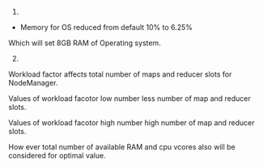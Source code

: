 1)

* Memory for OS reduced from default 10% to 6.25%

Which will set 8GB RAM of Operating system.

2)

Workload factor affects total number of maps and reducer slots for NodeManager.

Values of workload facotor low number less number of map and reducer slots.

Values of workload facotor high number high number of map and reducer slots.

How ever total number of available RAM and cpu vcores also will be considered for optimal value.



